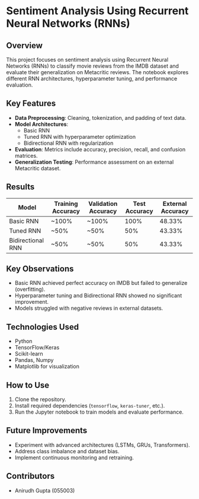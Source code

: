# Sentiment Analysis Using Recurrent Neural Networks (RNNs)

## Overview
This project focuses on sentiment analysis using Recurrent Neural Networks (RNNs) to classify movie reviews from the IMDB dataset and evaluate their generalization on Metacritic reviews. The notebook explores different RNN architectures, hyperparameter tuning, and performance evaluation.

## Key Features
- **Data Preprocessing**: Cleaning, tokenization, and padding of text data.
- **Model Architectures**:
  - Basic RNN
  - Tuned RNN with hyperparameter optimization
  - Bidirectional RNN with regularization
- **Evaluation**: Metrics include accuracy, precision, recall, and confusion matrices.
- **Generalization Testing**: Performance assessment on an external Metacritic dataset.

## Results
| Model              | Training Accuracy | Validation Accuracy | Test Accuracy | External Accuracy |
|--------------------|-------------------|---------------------|---------------|-------------------|
| Basic RNN          | ~100%             | ~100%               | 100%          | 48.33%            |
| Tuned RNN          | ~50%              | ~50%                | 50%           | 43.33%            |
| Bidirectional RNN  | ~50%              | ~50%                | 50%           | 43.33%            |

## Key Observations
- Basic RNN achieved perfect accuracy on IMDB but failed to generalize (overfitting).
- Hyperparameter tuning and Bidirectional RNN showed no significant improvement.
- Models struggled with negative reviews in external datasets.

## Technologies Used
- Python
- TensorFlow/Keras
- Scikit-learn
- Pandas, Numpy
- Matplotlib for visualization

## How to Use
1. Clone the repository.
2. Install required dependencies (`tensorflow`, `keras-tuner`, etc.).
3. Run the Jupyter notebook to train models and evaluate performance.

## Future Improvements
- Experiment with advanced architectures (LSTMs, GRUs, Transformers).
- Address class imbalance and dataset bias.
- Implement continuous monitoring and retraining.

## Contributors
- Anirudh Gupta (055003)
